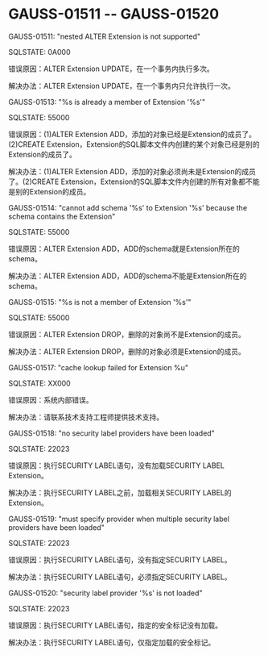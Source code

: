 # GAUSS-01511 -- GAUSS-01520

GAUSS-01511: "nested ALTER Extension is not supported"

SQLSTATE: 0A000

错误原因：ALTER Extension UPDATE，在一个事务内执行多次。

解决办法：ALTER Extension UPDATE，在一个事务内只允许执行一次。

GAUSS-01513: "%s is already a member of Extension '%s'"

SQLSTATE: 55000

错误原因：\(1\)ALTER Extension ADD，添加的对象已经是Extension的成员了。\(2\)CREATE Extension，Extension的SQL脚本文件内创建的某个对象已经是别的Extension的成员了。

解决办法：\(1\)ALTER Extension ADD，添加的对象必须尚未是Extension的成员了。\(2\)CREATE Extension，Extension的SQL脚本文件内创建的所有对象都不能是别的Extension的成员。

GAUSS-01514: "cannot add schema '%s' to Extension '%s' because the schema contains the Extension"

SQLSTATE: 55000

错误原因：ALTER Extension ADD，ADD的schema就是Extension所在的schema。

解决办法：ALTER Extension ADD，ADD的schema不能是Extension所在的schema。

GAUSS-01515: "%s is not a member of Extension '%s'"

SQLSTATE: 55000

错误原因：ALTER Extension DROP，删除的对象尚不是Extension的成员。

解决办法：ALTER Extension DROP，删除的对象必须是Extension的成员。

GAUSS-01517: "cache lookup failed for Extension %u"

SQLSTATE: XX000

错误原因：系统内部错误。

解决办法：请联系技术支持工程师提供技术支持。

GAUSS-01518: "no security label providers have been loaded"

SQLSTATE: 22023

错误原因：执行SECURITY LABEL语句，没有加载SECURITY LABEL Extension。

解决办法：执行SECURITY LABEL之前，加载相关SECURITY LABEL的Extension。

GAUSS-01519: "must specify provider when multiple security label providers have been loaded"

SQLSTATE: 22023

错误原因：执行SECURITY LABEL语句，没有指定SECURITY LABEL。

解决办法：执行SECURITY LABEL语句，必须指定SECURITY LABEL。

GAUSS-01520: "security label provider '%s' is not loaded"

SQLSTATE: 22023

错误原因：执行SECURITY LABEL语句，指定的安全标记没有加载。

解决办法：执行SECURITY LABEL语句，仅指定加载的安全标记。

